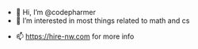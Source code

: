 - 👋 Hi, I’m @codepharmer
- 👀 I’m interested in most things related to math and cs
<!--- - 🌱 I’m currently working on a project using Elasticsearch --->
- 📫 https://hire-nw.com for more info

<!---
codepharmer/codepharmer is a ✨ special ✨ repository because its `README.md` (this file) appears on your GitHub profile.
You can click the Preview link to take a look at your changes.
--->
